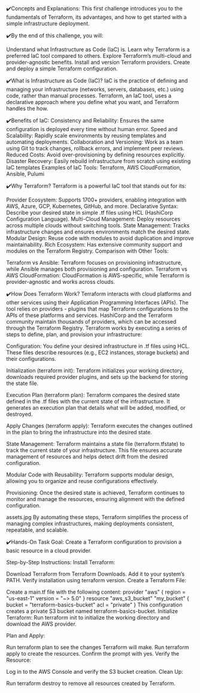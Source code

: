 ✔️Concepts and Explanations: 
This first challenge introduces you to the fundamentals of Terraform, its advantages, and how to get started with a simple infrastructure deployment.

✔️By the end of this challenge, you will:

Understand what Infrastructure as Code (IaC) is.
Learn why Terraform is a preferred IaC tool compared to others.
Explore Terraform’s multi-cloud and provider-agnostic benefits.
Install and version Terraform providers.
Create and deploy a simple Terraform configuration.

✔️What is Infrastructure as Code (IaC)?
IaC is the practice of defining and managing your infrastructure (networks, servers, databases, etc.) using code, rather than manual processes. Terraform, an IaC tool, uses a declarative approach where you define what you want, and Terraform handles the how.

✔️Benefits of IaC:
Consistency and Reliability: Ensures the same configuration is deployed every time without human error.
Speed and Scalability: Rapidly scale environments by reusing templates and automating deployments.
Collaboration and Versioning: Work as a team using Git to track changes, rollback errors, and implement peer reviews.
Reduced Costs: Avoid over-provisioning by defining resources explicitly.
Disaster Recovery: Easily rebuild infrastructure from scratch using existing IaC templates
Examples of IaC Tools: Terraform, AWS CloudFormation, Ansible, Pulumi


✔️Why Terraform?
Terraform is a powerful IaC tool that stands out for its:

Provider Ecosystem: Supports 1700+ providers, enabling integration with AWS, Azure, GCP, Kubernetes, GitHub, and more.
Declarative Syntax: Describe your desired state in simple .tf files using HCL (HashiCorp Configuration Language).
Multi-Cloud Management: Deploy resources across multiple clouds without switching tools.
State Management: Tracks infrastructure changes and ensures environments match the desired state.
Modular Design: Reuse code with modules to avoid duplication and improve maintainability.
Rich Ecosystem: Has extensive community support and modules on the Terraform Registry.
Comparison with Other Tools:

Terraform vs Ansible: Terraform focuses on provisioning infrastructure, while Ansible manages both provisioning and configuration.
Terraform vs AWS CloudFormation: CloudFormation is AWS-specific, while Terraform is provider-agnostic and works across clouds.

✔️How Does Terraform Work?
Terraform interacts with cloud platforms and other services using their Application Programming Interfaces (APIs). The tool relies on providers - plugins that map Terraform configurations to the APIs of these platforms and services. HashiCorp and the Terraform community maintain thousands of providers, which can be accessed through the Terraform Registry.
Terraform works by executing a series of steps to define, plan, and provision your infrastructure:

Configuration:
You define your desired infrastructure in .tf files using HCL. These files describe resources (e.g., EC2 instances, storage buckets) and their configurations.

Initialization (terraform init):
Terraform initializes your working directory, downloads required provider plugins, and sets up the backend for storing the state file.

Execution Plan (terraform plan):
Terraform compares the desired state defined in the .tf files with the current state of the infrastructure. It generates an execution plan that details what will be added, modified, or destroyed.

Apply Changes (terraform apply):
Terraform executes the changes outlined in the plan to bring the infrastructure into the desired state.

State Management:
Terraform maintains a state file (terraform.tfstate) to track the current state of your infrastructure. This file ensures accurate management of resources and helps detect drift from the desired configuration.

Modular Code with Reusability:
Terraform supports modular design, allowing you to organize and reuse configurations effectively.

Provisioning:
Once the desired state is achieved, Terraform continues to monitor and manage the resources, ensuring alignment with the defined configuration.

assets.jpg
By automating these steps, Terraform simplifies the process of managing complex infrastructures, making deployments consistent, repeatable, and scalable.



✔️Hands-On Task
Goal:
Create a Terraform configuration to provision a basic resource in a cloud provider.

Step-by-Step Instructions:
Install Terraform:

Download Terraform from Terraform Downloads.
Add it to your system’s PATH. Verify installation using terraform version.
Create a Terraform File:

Create a main.tf file with the following content:
provider "aws" {
  region  = "us-east-1"
  version = "~> 5.0"
}
resource "aws_s3_bucket" "my_bucket" {
  bucket = "terraform-basics-bucket"
  acl    = "private"
}
This configuration creates a private S3 bucket named terraform-basics-bucket.
Initialize Terraform:
Run terraform init to initialize the working directory and download the AWS provider.

Plan and Apply:

Run terraform plan to see the changes Terraform will make.
Run terraform apply to create the resources. Confirm the prompt with yes.
Verify the Resource:

Log in to the AWS Console and verify the S3 bucket creation.
Clean Up:

Run terraform destroy to remove all resources created by Terraform.
